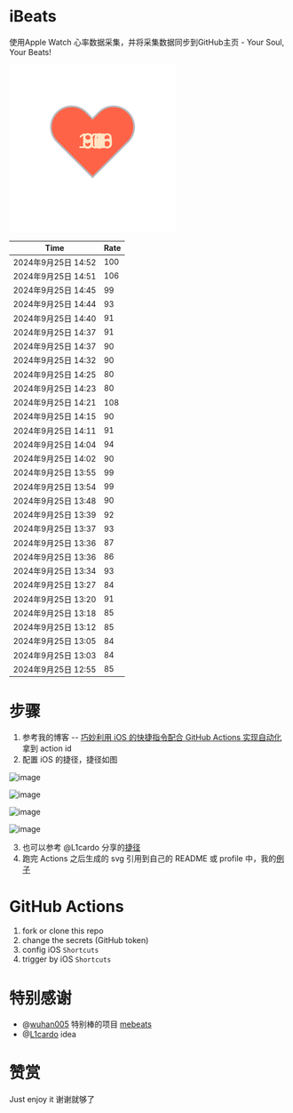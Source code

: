 # iBeats
使用Apple Watch 心率数据采集，并将采集数据同步到GitHub主页 - Your Soul, Your Beats!

![](./files/heart.svg)

<!--START_SECTION:my_heart_rate-->
| Time | Rate | 
 | ---- | ---- | 
| 2024年9月25日 14:52 | 100 |
| 2024年9月25日 14:51 | 106 |
| 2024年9月25日 14:45 | 99 |
| 2024年9月25日 14:44 | 93 |
| 2024年9月25日 14:40 | 91 |
| 2024年9月25日 14:37 | 91 |
| 2024年9月25日 14:37 | 90 |
| 2024年9月25日 14:32 | 90 |
| 2024年9月25日 14:25 | 80 |
| 2024年9月25日 14:23 | 80 |
| 2024年9月25日 14:21 | 108 |
| 2024年9月25日 14:15 | 90 |
| 2024年9月25日 14:11 | 91 |
| 2024年9月25日 14:04 | 94 |
| 2024年9月25日 14:02 | 90 |
| 2024年9月25日 13:55 | 99 |
| 2024年9月25日 13:54 | 99 |
| 2024年9月25日 13:48 | 90 |
| 2024年9月25日 13:39 | 92 |
| 2024年9月25日 13:37 | 93 |
| 2024年9月25日 13:36 | 87 |
| 2024年9月25日 13:36 | 86 |
| 2024年9月25日 13:34 | 93 |
| 2024年9月25日 13:27 | 84 |
| 2024年9月25日 13:20 | 91 |
| 2024年9月25日 13:18 | 85 |
| 2024年9月25日 13:12 | 85 |
| 2024年9月25日 13:05 | 84 |
| 2024年9月25日 13:03 | 84 |
| 2024年9月25日 12:55 | 85 |

<!--END_SECTION:my_heart_rate-->

# 步骤
1. 参考我的博客 -- [巧妙利用 iOS 的快捷指令配合 GitHub Actions 实现自动化](https://github.com/yihong0618/gitblog/issues/198) 拿到 action id
2. 配置 iOS 的捷径，捷径如图

![image](https://user-images.githubusercontent.com/15976103/122154218-0db0b480-ce97-11eb-93bb-5aec07c558dc.png)

![image](https://user-images.githubusercontent.com/15976103/122154236-186b4980-ce97-11eb-8e4b-70551a0391ae.png)

![image](https://user-images.githubusercontent.com/15976103/122154268-2d47dd00-ce97-11eb-902e-3acf292265a9.png)

![image](https://user-images.githubusercontent.com/15976103/122174055-fa144680-ceb4-11eb-9be2-3eb83cd516f7.png)

3. 也可以参考 @L1cardo 分享的[捷径](https://www.icloud.com/shortcuts/6ab6047b459c41ad822ad6b94b1c03d4)
4. 跑完 Actions 之后生成的 svg 引用到自己的 README 或 profile 中，我的[例子](https://github.com/yihong0618) 

# GitHub Actions

1. fork or clone this repo
2. change the secrets (GitHub token)
3. config iOS `Shortcuts` 
4. trigger by iOS `Shortcuts`

# 特别感谢
- @[wuhan005](https://github.com/wuhan005) 特别棒的项目 [mebeats](https://github.com/wuhan005/mebeats)
- @[L1cardo](https://github.com/L1cardo) idea

# 赞赏
Just enjoy it
谢谢就够了
